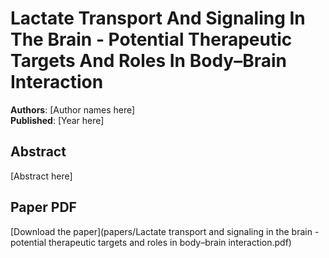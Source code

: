 # Lactate Transport And Signaling In The Brain - Potential Therapeutic Targets And Roles In Body–Brain Interaction

**Authors**: [Author names here]  
**Published**: [Year here]

## Abstract

[Abstract here]

## Paper PDF

[Download the paper](papers/Lactate transport and signaling in the brain - potential therapeutic targets and roles in body–brain interaction.pdf)
